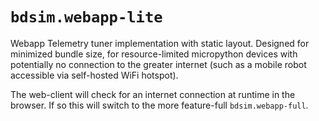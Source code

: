 # `bdsim.webapp-lite`

Webapp Telemetry tuner implementation with static layout. Designed for minimized bundle size, for resource-limited micropython devices with potentially no connection to the greater internet (such as a mobile robot accessible via self-hosted WiFi hotspot).

The web-client will check for an internet connection at runtime in the browser. If so this will switch to the more feature-full `bdsim.webapp-full`.
